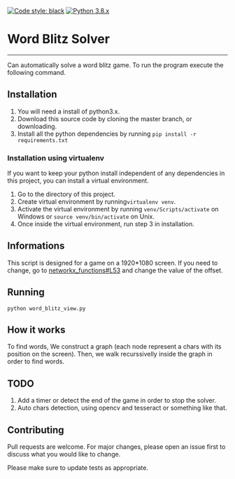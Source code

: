 [![Code style: black](https://img.shields.io/badge/code%20style-black-000000.svg)](https://github.com/psf/black) [![Python 3.8.x](https://img.shields.io/badge/python-3.8.x-blue.svg)](https://www.python.org/downloads/release/python-380/)
# Word Blitz Solver
***

Can automatically solve a word blitz game. To run the program execute the following command.

## Installation
1. You will need a install of python3.x.
2. Download this source code by cloning the master branch, or downloading.
3. Install all the python dependencies by running ```pip install -r requirements.txt```

### Installation using virtualenv
If you want to keep your python install independent of any dependencies in this project, you can install a virtual environment.
1. Go to the directory of this project.
2. Create virtual environment by running```virtualenv venv```.
3. Activate the virtual environment by running ```venv/Scripts/activate``` on Windows or ```source venv/bin/activate``` on Unix.
4. Once inside the virtual environment, run step 3 in installation.

## Informations
This script is designed for a game on a 1920*1080 screen.
If you need to change, go to [networkx_functions#L53](https://github.com/AlexLaur/word_blitz_solver/blob/137de13c3621e99b6f43f0958212d1c2ced509e0/libs/networkx_functions.py#L53) and change the value of the offset.
## Running
```python word_blitz_view.py```

## How it works
To find words, We construct a graph (each node represent a chars with its position on the screen).
Then, we walk recurssivelly inside the graph in order to find words.

## TODO
1. Add a timer or detect the end of the game in order to stop the solver.
2. Auto chars detection, using opencv and tesseract or something like that.

## Contributing
Pull requests are welcome. For major changes, please open an issue first to discuss what you would like to change.

Please make sure to update tests as appropriate.
